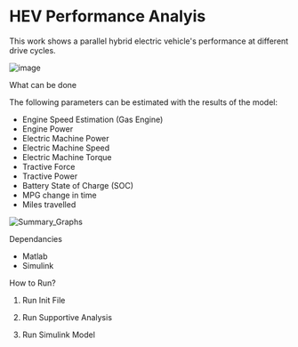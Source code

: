 # HEV Performance Analyis

This work shows a parallel hybrid electric vehicle's performance at different drive cycles. 


![image](https://github.com/mmarv96/HEV-Performance-Driving-Cycles/assets/58235749/6bbca827-399c-400d-8abb-73d99bd55adc)





What can be done

The following parameters can be estimated with the results of the model:

- Engine Speed Estimation (Gas Engine)
- Engine Power
- Electric Machine Power
- Electric Machine Speed
- Electric Machine Torque
- Tractive Force
- Tractive Power
- Battery State of Charge (SOC)
- MPG change in time
- Miles travelled

![Summary_Graphs](https://github.com/mmarv96/HEV-Performance-Driving-Cycles/assets/58235749/c017fcdb-fc9c-462f-aacc-2e02b1c28b47)


Dependancies

- Matlab
- Simulink 



How to Run?


1. Run Init File

2. Run Supportive Analysis 

3. Run Simulink Model 
